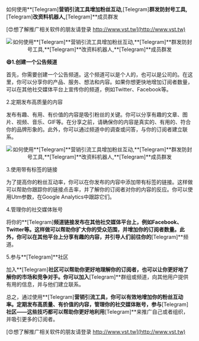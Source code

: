 如何使用**[Telegram]**营销引流工具增加粉丝互动,**[Telegram]**群发防封号工具,**[Telegram]**改资料机器人,**[Telegram]**成员群发

[😍想了解推广相关软件的朋友请登录 http://www.vst.tw](http://www.vst.tw)

 <center><img src="https://vst.tw/MP4/tuiguang/png/6.png" alt="如何使用**[Telegram]**营销引流工具增加粉丝互动,**[Telegram]**群发防封号工具,**[Telegram]**改资料机器人,**[Telegram]**成员群发"></center>

**😄1.创建一个公告频道**

首先，你需要创建一个公告频道。这个频道可以是个人的，也可以是公司的。在这里，你可以分享你的产品、服务、想法和内容。如果你想更快地增加订阅者数量，可以在其他社交媒体平台上宣传你的频道，例如Twitter、Facebook等。

2.定期发布高质量的内容

发布有趣、有用、有价值的内容是吸引粉丝的关键。你可以分享有趣的文章、图片、视频、音乐、GIF等。在分享之前，请确保你的内容是真实的、有用的、符合你的品牌形象的。此外，你可以通过频道中的调查或问答，与你的订阅者建立联系。

 <center><img src="https://vst.tw/MP4/tuiguang/png/1.png" alt="如何使用**[Telegram]**营销引流工具增加粉丝互动,**[Telegram]**群发防封号工具,**[Telegram]**改资料机器人,**[Telegram]**成员群发"></center>

3.使用带有标签的链接

为了提高你的粉丝互动率，你可以在你发布的内容中添加带有标签的链接。这样做可以帮助你跟踪你的链接点击率，并了解你的订阅者对你的内容的反应。你可以使用Utm参数，在Google Analytics中跟踪它们。

4.管理你的社交媒体账号

将你的**[Telegram]**频道链接发布在其他社交媒体平台上，例如Facebook、Twitter等。这样做可以帮助你扩大你的受众范围，并增加你的订阅者数量。此外，你可以在其他平台上分享有趣的内容，并引导人们前往你的**[Telegram]**频道。

5.参与**[Telegram]**社区

加入**[Telegram]**社区可以帮助你更好地理解你的订阅者，也可以让你更好地了解你的市场和竞争对手。你可以加入**[Telegram]**群组或频道，向其他用户提供有用的信息，并与他们建立联系。

总之，通过使用**[Telegram]**营销引流工具，你可以有效地增加你的粉丝互动率。定期发布高质量、有价值的内容，管理你的社交媒体账号，参与**[Telegram]**社区——这些技巧都可以帮助你更好地利用**[Telegram]**来推广自己或者组织，并吸引更多的订阅者。

[😍想了解推广相关软件的朋友请登录 http://www.vst.tw](http://www.vst.tw)



